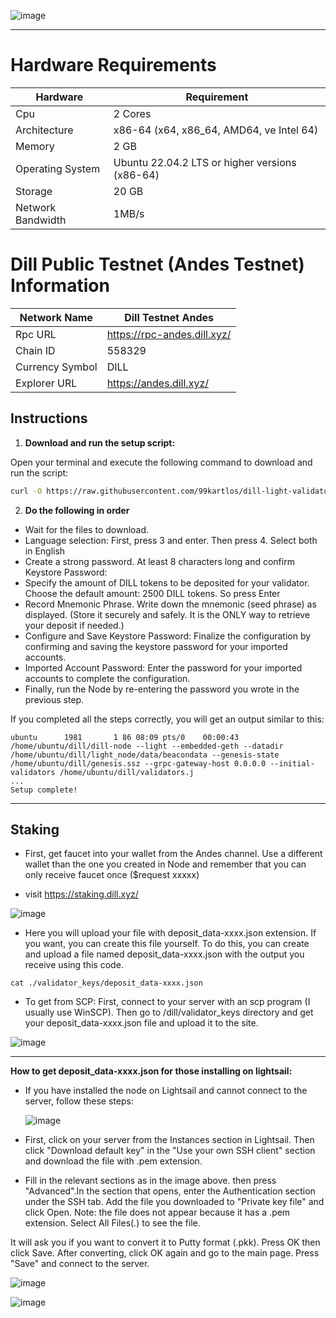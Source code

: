 ![image](https://github.com/user-attachments/assets/94e0ba96-7db4-44db-88b3-577651358207)

------
# Hardware Requirements
| Hardware | Requirement |
| ------------- | ---------------- |
Cpu | 2 Cores
Architecture | x86-64 (x64, x86_64, AMD64, ve Intel 64)
Memory | 2 GB
Operating System | Ubuntu 22.04.2 LTS or higher versions (x86-64)
Storage | 20 GB
Network Bandwidth | 1MB/s 

# Dill Public Testnet (Andes Testnet) Information
| Network Name     | Dill Testnet Andes |
| ------------- | ---------------- |
Rpc URL | https://rpc-andes.dill.xyz/
Chain ID | 558329
Currency Symbol | DILL
Explorer URL | https://andes.dill.xyz/

## Instructions

1. **Download and run the setup script:**

Open your terminal and execute the following command to download and run the script:

   ```sh
   curl -O https://raw.githubusercontent.com/99kartlos/dill-light-validator-setup/main/setup_light_validator.sh && chmod +x setup_light_validator.sh && ./setup_light_validator.sh
   ```

2. **Do the following in order** 

- Wait for the files to download.
- Language selection: First, press 3 and enter. Then press 4. Select both in English
- Create a strong password. At least 8 characters long and confirm Keystore Password:
- Specify the amount of DILL tokens to be deposited for your validator. Choose the default amount: 2500 DILL tokens. So press Enter
- Record Mnemonic Phrase. Write down the mnemonic (seed phrase) as displayed. (Store it securely and safely. It is the ONLY way to retrieve your deposit if needed.)
- Configure and Save Keystore Password: Finalize the configuration by confirming and saving the keystore password for your imported accounts.
- Imported Account Password: Enter the password for your imported accounts to complete the configuration.
- Finally, run the Node by re-entering the password you wrote in the previous step.

If you completed all the steps correctly, you will get an output similar to this:

```
ubuntu      1981       1 86 08:09 pts/0    00:00:43 /home/ubuntu/dill/dill-node --light --embedded-geth --datadir /home/ubuntu/dill/light_node/data/beacondata --genesis-state /home/ubuntu/dill/genesis.ssz --grpc-gateway-host 0.0.0.0 --initial-validators /home/ubuntu/dill/validators.j
...
Setup complete!
```
------

## Staking

- First, get faucet into your wallet from the Andes channel. Use a different wallet than the one you created in Node and remember that you can only receive faucet once ($request xxxxx)

- visit https://staking.dill.xyz/

![image](https://github.com/user-attachments/assets/ede3c2bf-8687-413d-a766-ed33cf76a41a)

- Here you will upload your file with deposit_data-xxxx.json extension. If you want, you can create this file yourself. To do this, you can create and upload a file named deposit_data-xxxx.json with the output you receive using this code.
```
cat ./validator_keys/deposit_data-xxxx.json
```
- To get from SCP: First, connect to your server with an scp program (I usually use WinSCP). Then go to /dill/validator_keys directory and get your deposit_data-xxxx.json file and upload it to the site.

![image](https://github.com/user-attachments/assets/742afc78-4459-4c87-adbd-1f86de5d0ee9)

------

 **How to get deposit_data-xxxx.json for those installing on lightsail:**

- If you have installed the node on Lightsail and cannot connect to the server, follow these steps:

  ![image](https://github.com/user-attachments/assets/8832ca9a-7abe-4b8e-94e6-ea4fd2728766)
  
- First, click on your server from the Instances section in Lightsail. Then click "Download default key" in the "Use your own SSH client" section and download the file with .pem extension.
- Fill in the relevant sections as in the image above. then press "Advanced".In the section that opens, enter the Authentication section under the SSH tab. Add the file you downloaded to "Private key file" and click Open. Note: the file does not appear because it has a .pem extension. Select All Files(*.*) to see the file.

It will ask you if you want to convert it to Putty format (.pkk). Press OK then click Save. After converting, click OK again and go to the main page. Press "Save" and connect to the server.

  ![image](https://github.com/user-attachments/assets/34396471-4b4e-4acf-9d31-c0f382d148a3)

  ![image](https://github.com/user-attachments/assets/07c82749-a417-4a0f-96e5-27ad83fe2570)

   
